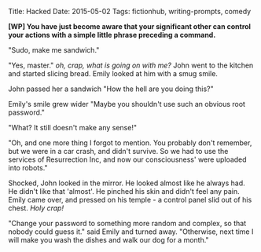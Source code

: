 Title: Hacked
Date: 2015-05-02
Tags: fictionhub, writing-prompts, comedy

**[WP] You have just become aware that your significant other can control your actions with a simple little phrase preceding a command.**

"Sudo, make me sandwich."

"Yes, master." *oh, crap, what is going on with me?* John went to the kitchen and started slicing bread. Emily looked at him with a smug smile.

John passed her a sandwich "How the hell are you doing this?"

Emily's smile grew wider "Maybe you shouldn't use such an obvious root password."

"What? It still doesn't  make any sense!"

"Oh, and one more thing I forgot to mention. You probably don't remember, but we were in a car crash, and didn't survive. So we had to use the services of Resurrection Inc, and now our consciousness' were uploaded into robots."

Shocked, John looked in the mirror. He looked almost like he always had. He didn't like that 'almost'. He pinched his skin and didn't feel any pain. Emily came over, and pressed on his temple - a control panel slid out of his chest. *Holy crap!*

"Change your password to something more random and complex, so that nobody could guess it." said Emily and turned away. "Otherwise, next time I will  make you wash the dishes and walk our dog for a month."
